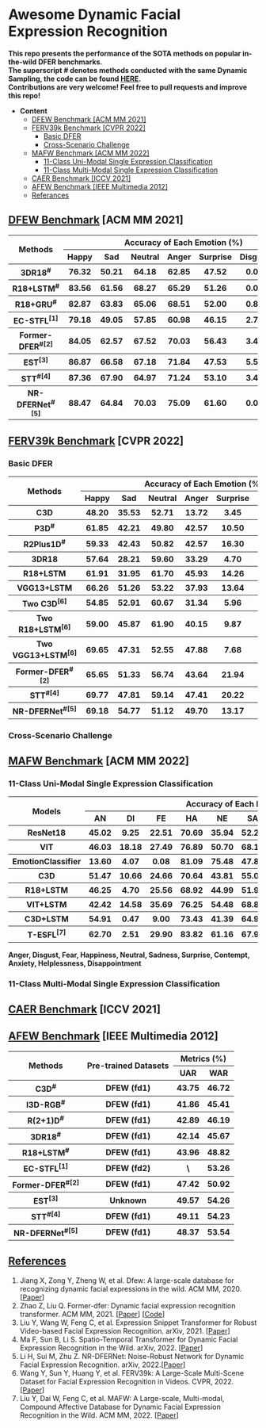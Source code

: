 # Awesome Dynamic Facial Expression Recognition

**This repo presents the performance of the SOTA methods on popular in-the-wild DFER benchmarks.**<br>
**The superscript # denotes methods conducted with the same Dynamic Sampling, the code can be found [HERE](https://github.com/zengqunzhao/Former-DFER/tree/main/dataloader).**<br>
**Contributions are very welcome! Feel free to pull requests and improve this repo!**<br>



- **Content**
  - [DFEW Benchmark [ACM MM 2021]](#dfew-benchmark-acm-mm-2021)
  - [FERV39k Benchmark [CVPR 2022]](#ferv39k-benchmark-cvpr-2022)
    - [Basic DFER](#basic-dfer)
    - [Cross-Scenario Challenge](#cross-scenario-challenge)
  - [MAFW Benchmark [ACM MM 2022]](#mafw-benchmark-acm-mm-2022)
    - [11-Class Uni-Modal Single Expression Classification](#11-class-uni-modal-single-expression-classification)
    - [11-Class Multi-Modal Single Expression Classification](#11-class-multi-modal-single-expression-classification)
  - [CAER Benchmark [ICCV 2021]](#caer-benchmark-iccv-2021)
  - [AFEW Benchmark [IEEE Multimedia 2012]](#afew-benchmark-ieee-multimedia-2012)
  - [Referances](#referances)

## [DFEW Benchmark](https://dfew-dataset.github.io/) [ACM MM 2021]

<table>
<thead>
  <tr>
    <th rowspan="2">Methods</th>
    <th colspan="7">Accuracy of Each Emotion (%)</th>
    <th colspan="2">Metrics (%)</th>
  </tr>
  <tr>
    <th>Happy</th>
    <th>Sad</th>
    <th>Neutral</th>
    <th>Anger</th>
    <th>Surprise</th>
    <th>Disgust</th>
    <th>Fear</th>
    <th>UAR</th>
    <th>WAR</th>
  </tr>
</thead>
<tbody>
  <tr>
    <th>3DR18<sup>#</sup></th>
    <th>76.32</th>
    <th>50.21</th>
    <th>64.18</th>
    <th>62.85</th>
    <th>47.52</th>
    <th>0.00</th>
    <th>24.56</th>
    <th>46.52</th>
    <th>58.27</th>
  </tr>
  <tr>
    <th>R18+LSTM<sup>#</sup></th>
    <th>83.56</th>
    <th>61.56</th>
    <th>68.27</th>
    <th>65.29</th>
    <th>51.26</th>
    <th>0.00</th>
    <th>29.34</th>
    <th>51.32</th>
    <th>63.85</th>
  </tr>
  <tr>
    <th>R18+GRU<sup>#</sup></th>
    <th>82.87</th>
    <th>63.83</th>
    <th>65.06</th>
    <th>68.51</th>
    <th>52.00</th>
    <th>0.86</th>
    <th>30.14</th>
    <th>51.68</th>
    <th>64.02</th>
  </tr>
  <tr>
    <th>EC-STFL<sup>[1]</sup></th>
    <th>79.18</th>
    <th>49.05</th>
    <th>57.85</th>
    <th>60.98</th>
    <th>46.15</th>
    <th>2.76</th>
    <th>21.51</th>
    <th>45.35</th>
    <th>56.51</th>
  </tr>
  <tr>
    <th>Former-DFER<sup>#[2]</sup></th>
    <th>84.05</th>
    <th>62.57</th>
    <th>67.52</th>
    <th>70.03</th>
    <th>56.43</th>
    <th>3.45</th>
    <th>31.78</th>
    <th>53.69</th>
    <th>65.70</th>
  </tr>
  <tr>
    <th>EST<sup>[3]</sup></th>
    <th>86.87</th>
    <th>66.58</th>
    <th>67.18</th>
    <th>71.84</th>
    <th>47.53</th>
    <th>5.52</th>
    <th>28.49</th>
    <th>53.43</th>
    <th>65.85</th>
  </tr>
  <tr>
    <th>STT<sup>#[4]</sup></th>
    <th>87.36</th>
    <th>67.90</th>
    <th>64.97</th>
    <th>71.24</th>
    <th>53.10</th>
    <th>3.49</th>
    <th>34.04</th>
    <th>54.58</th>
    <th>66.65</th>
  </tr>
  <tr>
    <th>NR-DFERNet<sup>#[5]</sup></th>
    <th>88.47</th>
    <th>64.84</th>
    <th>70.03</th>
    <th>75.09</th>
    <th>61.60</th>
    <th>0.00</th>
    <th>19.43</th>
    <th>54.21</th>
    <th>68.19</th>
  </tr>
</tbody>
</table>

## [FERV39k Benchmark](https://wangyanckxx.github.io/Proj_CVPR2022_FERV39k.html) [CVPR 2022]

### Basic DFER

<table>
<thead>
  <tr>
    <th rowspan="2">Methods</th>
    <th colspan="7">Accuracy of Each Emotion (%)</th>
    <th colspan="2">Metrics (%)</th>
  </tr>
  <tr>
    <th>Happy</th>
    <th>Sad</th>
    <th>Neutral</th>
    <th>Anger</th>
    <th>Surprise</th>
    <th>Disgust</th>
    <th>Fear</th>
    <th>UAR</th>
    <th>WAR</th>
  </tr>
</thead>
<tbody>
  <tr>
    <th>C3D</th>
    <th>48.20 </th>
    <th>35.53 </th>
    <th>52.71 </th>
    <th>13.72 </th>
    <th>3.45 </th>
    <th>4.93 </th>
    <th>0.23 </th>
    <th>22.68 </th>
    <th>31.69</th>
  </tr>
  <tr>
    <th>P3D<sup>#</sup></th>
    <th>61.85  </th>
    <th>42.21 </th>
    <th>49.80 </th>
    <th>42.57 </th>
    <th>10.50 </th>
    <th>0.86  </th>
    <th>5.57 </th>
    <th>30.48 </th>
    <th>40.81</th>
  </tr>
  <tr>
    <th>R2Plus1D<sup>#</sup></th>
    <th>59.33 </th>
    <th>42.43 </th>
    <th>50.82 </th>
    <th>42.57 </th>
    <th>16.30 </th>
    <th>4.50 </th>
    <th>4.87 </th>
    <th>31.55 </th>
    <th>41.28</th>
  </tr>
  <tr>
    <th>3DR18</th>
    <th>57.64 </th>
    <th>28.21 </th>
    <th>59.60 </th>
    <th>33.29 </th>
    <th>4.70 </th>
    <th>0.21 </th>
    <th>3.02 </th>
    <th>26.67 </th>
    <th>37.57</th>
  </tr>  
  <tr>
    <th>R18+LSTM</th>
    <th>61.91</th>
    <th>31.95</th>
    <th>61.70 </th>
    <th>45.93 </th>
    <th>14.26 </th>
    <th>0.00 </th>
    <th>0.70 </th>
    <th>30.92 </th>
    <th>42.59</th>
  </tr>
  <tr>
    <th>VGG13+LSTM</th>
    <th>66.26 </th>
    <th>51.26 </th>
    <th>53.22 </th>
    <th>37.93 </th>
    <th>13.64 </th>
    <th>0.43 </th>
    <th>4.18 </th>
    <th>32.42 </th>
    <th>43.37</th>
  </tr>
  <tr>
    <th>Two C3D<sup>[6]</sup></th>
    <th>54.85 </th>
    <th>52.91 </th>
    <th>60.67 </th>
    <th>31.34 </th>
    <th>5.96 </th>
    <th>2.36 </th>
    <th>6.96 </th>
    <th>30.72 </th>
    <th>41.77</th>
  </tr>
  <tr>
    <th>Two R18+LSTM<sup>[6]</sup></th>
    <th>59.00 </th>
    <th>45.87 </th>
    <th>61.90 </th>
    <th>40.15 </th>
    <th>9.87 </th>
    <th>1.71 </th>
    <th>0.46 </th>
    <th>31.28 </th>
    <th>43.2</th>
  </tr>
  <tr>
    <th>Two VGG13+LSTM<sup>[6]</sup></th>
    <th>69.65 </th>
    <th>47.31 </th>
    <th>52.55 </th>
    <th>47.88 </th>
    <th>7.68 </th>
    <th>1.93 </th>
    <th>2.55 </th>
    <th>32.79 </th>
    <th>44.54</th>
  </tr>
  <tr>
    <th>Former-DFER<sup>#[2]</sup></th>
    <th>65.65</th>
    <th>51.33</th>
    <th>56.74</th>
    <th>43.64</th>
    <th>21.94</th>
    <th>8.57</th>
    <th>12.529</th>
    <th>37.20</th>
    <th>46.85</th>
  </tr>
  <tr>
    <th>STT<sup>#[4]</sup></th>
    <th>69.77</th>
    <th>47.81</th>
    <th>59.14</th>
    <th>47.41</th>
    <th>20.22</th>
    <th>10.49</th>
    <th>9.51</th>
    <th>37.76</th>
    <th>48.11</th>
  </tr>
  <tr>
  <th>NR-DFERNet<sup>#[5]</sup></th>
    <th>69.18</th>
    <th>54.77</th>
    <th>51.12</th>
    <th>49.70</th>
    <th>13.17</th>
    <th>0.00</th>
    <th>0.23</th>
    <th>33.99</th>
    <th>45.97</th>
  </tr>
</tbody>
</table>

### Cross-Scenario Challenge

## [MAFW Benchmark](https://mafw-database.github.io/MAFW/) [ACM MM 2022]

### 11-Class Uni-Modal Single Expression Classification

<table>
<thead>
  <tr>
    <th rowspan="2">Models</th>
    <th colspan="11">Accuracy of Each Emotion (%)</th>
    <th colspan="2">Metrics (%)</th>
  </tr>
  <tr>
    <th>AN</th>
    <th>DI</th>
    <th>FE</th>
    <th>HA</th>
    <th>NE</th>
    <th>SA</th>
    <th>SU</th>
    <th>CO</th>
    <th>AX</th>
    <th>HL</th>
    <th>DS</th>
    <th>UAR</th>
    <th>WAR</th>
  </tr>
</thead>
<tbody>
  <tr>
    <th>ResNet18</th>
    <th>45.02</th>
    <th>9.25</th>
    <th>22.51</th>
    <th>70.69</th>
    <th>35.94</th>
    <th>52.25</th>
    <th>39.04</th>
    <th>0.00</th>
    <th>6.67</th>
    <th>0.00</th>
    <th>0.00</th>
    <th>25.58</th>
    <th>36.65</th>
  </tr>
  <tr>
    <th>VIT</th>
    <th>46.03</th>
    <th>18.18</th>
    <th>27.49</th>
    <th>76.89</th>
    <th>50.70</th>
    <th>68.19</th>
    <th>45.13</th>
    <th>1.27</th>
    <th>18.93</th>
    <th>1.53</th>
    <th>1.65</th>
    <th>32.36</th>
    <th>45.04</th>
  </tr>
  <tr>
    <th>EmotionClassifier</th>
    <th>13.60</th>
    <th>4.07</th>
    <th>0.08</th>
    <th>81.09</th>
    <th>75.48</th>
    <th>47.82</th>
    <th>53.02</th>
    <th>-</th>
    <th>-</th>
    <th>-</th>
    <th>-</th>
    <th>39.85</th>
    <th>44.75</th>
  </tr>
  <tr>
    <th>C3D</th>
    <th>51.47</th>
    <th>10.66</th>
    <th>24.66</th>
    <th>70.64</th>
    <th>43.81</th>
    <th>55.04</th>
    <th>46.61</th>
    <th>1.68</th>
    <th>24.34</th>
    <th>5.73</th>
    <th>4.93</th>
    <th>31.17</th>
    <th>42.25</th>
  </tr>
  <tr>
    <th>R18+LSTM</th>
    <th>46.25</th>
    <th>4.70</th>
    <th>25.56</th>
    <th>68.92</th>
    <th>44.99</th>
    <th>51.91</th>
    <th>45.88</th>
    <th>1.69</th>
    <th>15.75</th>
    <th>1.53</th>
    <th>1.65</th>
    <th>28.08</th>
    <th>39.38</th>
  </tr>
  <tr>
    <th>VIT+LSTM</th>
    <th>42.42</th>
    <th>14.58</th>
    <th>35.69</th>
    <th>76.25</th>
    <th>54.48</th>
    <th>68.87</th>
    <th>41.01</th>
    <th>0.00</th>
    <th>24.40</th>
    <th>0.00</th>
    <th>1.65</th>
    <th>32.67</th>
    <th>45.56</th>
  </tr>
  <tr>
    <th>C3D+LSTM</th>
    <th>54.91</th>
    <th>0.47</th>
    <th>9.00</th>
    <th>73.43</th>
    <th>41.39</th>
    <th>64.92</th>
    <th>58.43</th>
    <th>0.00</th>
    <th>24.62</th>
    <th>0.00</th>
    <th>0.00</th>
    <th>29.75</th>
    <th>43.76</th>
  </tr>
  <tr>
    <th>T-ESFL<sup>[7]</sup></th>
    <th>62.70</th>
    <th>2.51</th>
    <th>29.90</th>
    <th>83.82</th>
    <th>61.16</th>
    <th>67.98</th>
    <th>48.50</th>
    <th>0.00</th>
    <th>9.52</th>
    <th>0.00</th>
    <th>0.00</th>
    <th>33.28</th>
    <th>48.18</th>
  </tr>
</tbody>
</table>

**Anger, Disgust, Fear, Happiness, Neutral, Sadness, Surprise, Contempt, Anxiety, Helplessness, Disappointment**

### 11-Class Multi-Modal Single Expression Classification

## [CAER Benchmark](https://caer-dataset.github.io/) [ICCV 2021]

## [AFEW Benchmark](https://cs.anu.edu.au/few/AFEW.html) [IEEE Multimedia 2012]

<table>
<thead>
  <tr>
    <th rowspan="2">Methods</th>
    <th rowspan="2">Pre-trained Datasets</th>
    <th colspan="2">Metrics (%)</th>
  </tr>
  <tr>
    <th>UAR</th>
    <th>WAR</th>
  </tr>
</thead>
<tbody>
  <tr>
    <th>C3D<sup>#</sup></th>
    <th>DFEW (fd1)</th>
    <th>43.75</th>
    <th>46.72</th>
  </tr>
  <tr>
    <th>I3D-RGB<sup>#</sup></th>
    <th>DFEW (fd1)</th>
    <th>41.86</th>
    <th>45.41</th>
  </tr>
  <tr>
    <th>R(2+1)D<sup>#</sup></th>
    <th>DFEW (fd1)</th>
    <th>42.89</th>
    <th>46.19</th>
  </tr>
  <tr>
    <th>3DR18<sup>#</sup></th>
    <th>DFEW (fd1)</th>
    <th>42.14</th>
    <th>45.67</th>
  </tr>
  <tr>
    <th>R18+LSTM<sup>#</sup></th>
    <th>DFEW (fd1)</th>
    <th>43.96</th>
    <th>48.82</th>
  </tr>
  <tr>
    <th>EC-STFL<sup>[1]</sup></th>
    <th>DFEW (fd2)</th>
    <th>\</th>
    <th>53.26</th>
  </tr>
  <tr>
    <th>Former-DFER<sup>#[2]</sup></th>
    <th>DFEW (fd1)</th>
    <th>47.42</th>
    <th>50.92</th>
  </tr>
  <tr>
    <th>EST<sup>[3]</sup></th>
    <th>Unknown</th>
    <th>49.57</th>
    <th>54.26</th>
  </tr>
  <tr>
    <th>STT<sup>#[4]</sup></th>
    <th>DFEW (fd1)</th>
    <th>49.11</th>
    <th>54.23</th>
  </tr>
  <tr>
    <th>NR-DFERNet<sup>#[5]</sup></th>
    <th>DFEW (fd1)</th>
    <th>48.37</th>
    <th>53.54</th>
  </tr>
</tbody>
</table>

## [References]()

1. Jiang X, Zong Y, Zheng W, et al. Dfew: A large-scale database for recognizing dynamic facial expressions in the wild. ACM MM, 2020. [[Paper](https://doi.org/10.1145/3394171.3413620)]
2. Zhao Z, Liu Q. Former-dfer: Dynamic facial expression recognition transformer. ACM MM, 2021. [[Paper](https://doi.org/10.1145/3394171.3413620)] [[Code](https://github.com/zengqunzhao/Former-DFER)]
3. Liu Y, Wang W, Feng C, et al. Expression Snippet Transformer for Robust Video-based Facial Expression Recognition. arXiv, 2021. [[Paper](https://arxiv.org/abs/2109.08409)]
4. Ma F, Sun B, Li S. Spatio-Temporal Transformer for Dynamic Facial Expression Recognition in the Wild. arXiv, 2022. [[Paper](https://arxiv.org/abs/2205.04749)]
5. Li H, Sui M, Zhu Z. NR-DFERNet: Noise-Robust Network for Dynamic Facial Expression Recognition. arXiv, 2022.[[Paper](https://arxiv.org/abs/2206.04975)]
6. Wang Y, Sun Y, Huang Y, et al. FERV39k: A Large-Scale Multi-Scene Dataset for Facial Expression Recognition in Videos. CVPR, 2022.[[Paper](https://arxiv.org/abs/2203.09463)]
7. Liu Y, Dai W, Feng C, et al. MAFW: A Large-scale, Multi-modal, Compound Affective Database for Dynamic Facial Expression Recognition in the Wild. ACM MM, 2022. [[Paper](https://mafw-database.github.io/MAFW/)]
